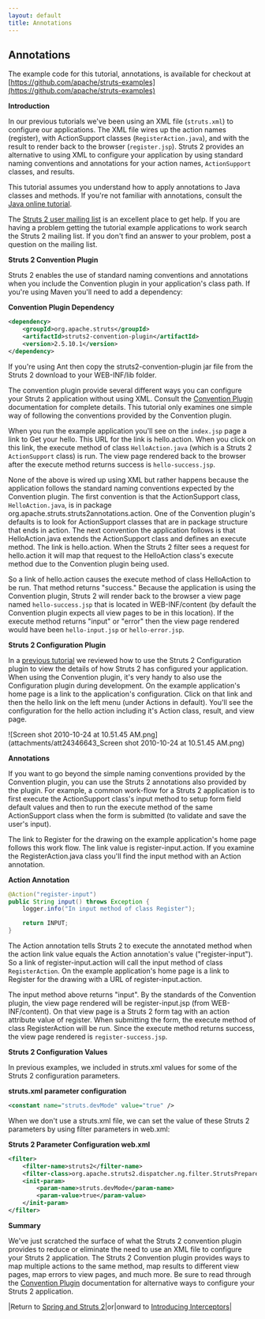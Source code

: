 ```yaml
---
layout: default
title: Annotations
---
```

## Annotations

The example code for this tutorial, annotations, is available for checkout at [https://github.com/apache/struts-examples](https://github.com/apache/struts-examples)

__Introduction__

In our previous tutorials we've been using an XML file (`struts.xml`) to configure our applications. The XML file wires up the action names (register), with ActionSupport classes (`RegisterAction.java`), and with the result to render back to the browser (`register.jsp`). Struts 2 provides an alternative to using XML to configure your application by using standard naming conventions and annotations for your action names, `ActionSupport` classes, and results.

This tutorial assumes you understand how to apply annotations to Java classes and methods. If you're not familiar with annotations, consult the [Java online tutorial](http://download.oracle.com/javase/tutorial/java/javaOO/annotations.html).

The [Struts 2 user mailing list](http://struts.apache.org/mail.html) is an excellent place to get help. If you are having a problem getting the tutorial example applications to work search the Struts 2 mailing list. If you don't find an answer to your problem, post a question on the mailing list.

__Struts 2 Convention Plugin__

Struts 2 enables the use of standard naming conventions and annotations when you include the Convention plugin in your application's class path. If you're using Maven you'll need to add a dependency:

**Convention Plugin Dependency**

```xml
<dependency>
    <groupId>org.apache.struts</groupId>
    <artifactId>struts2-convention-plugin</artifactId>
    <version>2.5.10.1</version>
</dependency>
```
If you're using Ant then copy the struts2-convention-plugin jar file from the Struts 2 download to your WEB-INF/lib folder.

The convention plugin provide several different ways you can configure your Struts 2 application without using XML. Consult the [Convention Plugin](//struts.apache.org/docs/convention-plugin.html) documentation for complete details. This tutorial only examines one simple way of following the conventions provided by the Convention plugin.

When you run the example application you'll see on the `index.jsp` page a link to Get your hello. This URL for the link is hello.action. When you click on this link, the execute method of class `HelloAction.java` (which is a Struts 2 `ActionSupport` class) is run. The view page rendered back to the browser after the execute method returns success is `hello-success.jsp`.

None of the above is wired up using XML but rather happens because the application follows the standard naming conventions expected by the Convention plugin. The first convention is that the ActionSupport class, `HelloAction.java`, is in package org.apache.struts.struts2annotations.action. One of the Convention plugin's defaults is to look for ActionSupport classes that are in package structure that ends in action. The next convention the application follows is that HelloAction.java extends the ActionSupport class and defines an execute method. The link is hello.action. When the Struts 2 filter sees a request for hello.action it will map that request to the HelloAction class's execute method due to the Convention plugin being used.

So a link of hello.action causes the execute method of class HelloAction to be run. That method returns "success." Because the application is using the Convention plugin, Struts 2 will render back to the browser a view page named `hello-success.jsp` that is located in WEB-INF/content (by default the Convention plugin expects all view pages to be in this location). If the execute method returns "input" or "error" then the view page rendered would have been `hello-input.jsp` or `hello-error.jsp`.

__Struts 2 Configuration Plugin__

In a [previous tutorial](debugging-struts.html) we reviewed how to use the Struts 2 Configuration plugin to view the details of how Struts 2 has configured your application. When using the Convention plugin, it's very handy to also use the Configuration plugin during development. On the example application's home page is a link to the application's configuration. Click on that link and then the hello link on the left menu (under Actions in default). You'll see the configuration for the hello action including it's Action class, result, and view page.

![Screen shot 2010-10-24 at 10.51.45 AM.png](attachments/att24346643_Screen shot 2010-10-24 at 10.51.45 AM.png)

__Annotations__

If you want to go beyond the simple naming conventions provided by the Convention plugin, you can use the Struts 2 annotations also provided by the plugin. For example, a common work-flow for a Struts 2 application is to first execute the ActionSupport class's input method to setup form field default values and then to run the execute method of the same ActionSupport class when the form is submitted (to validate and save the user's input).

The link to Register for the drawing on the example application's home page follows this work flow. The link value is register-input.action. If you examine the RegisterAction.java class you'll find the input method with an Action annotation.

**Action Annotation**

```java
@Action("register-input")
public String input() throws Exception {
    logger.info("In input method of class Register");

    return INPUT;
}
```

The Action annotation tells Struts 2 to execute the annotated method when the action link value equals the Action annotation's value ("register-input"). So a link of register-input.action will call the input method of class `RegisterAction`. On the example application's home page is a link to Register for the drawing with a URL of register-input.action.

The input method above returns "input". By the standards of the Convention plugin, the view page rendered will be register-input.jsp (from WEB-INF/content). On that view page is a Struts 2 form tag with an action attribute value of register. When submitting the form, the execute method of class RegisterAction will be run. Since the execute method returns success, the view page rendered is `register-success.jsp`.

__Struts 2 Configuration Values__

In previous examples, we included in struts.xml values for some of the Struts 2 configuration parameters.

**struts.xml parameter configuration**

```xml
<constant name="struts.devMode" value="true" />
```

When we don't use a struts.xml file, we can set the value of these Struts 2 parameters by using filter parameters in web.xml:

**Struts 2 Parameter Configuration web.xml**

```xml
<filter>
    <filter-name>struts2</filter-name>
    <filter-class>org.apache.struts2.dispatcher.ng.filter.StrutsPrepareAndExecuteFilter</filter-class>
    <init-param>
        <param-name>struts.devMode</param-name>
        <param-value>true</param-value>
    </init-param>
</filter>
```

__Summary__

We've just scratched the surface of what the Struts 2 convention plugin provides to reduce or eliminate the need to use an XML file to configure your Struts 2 application. The Struts 2 Convention plugin provides ways to map multiple actions to the same method, map results to different view pages, map errors to view pages, and much more. Be sure to read through the [Convention Plugin](//struts.apache.org/docs/convention-plugin.html) documentation for alternative ways to configure your Struts 2 application.

|Return to [Spring and Struts 2](spring.html)|or|onward to [Introducing Interceptors](introducing-interceptors.html)|